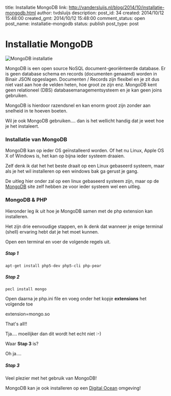 title: Installatie MongoDB
link: http://vandersluijs.nl/blog/2014/10/installatie-mongodb.html
author: tvdsluijs
description: 
post_id: 34
created: 2014/10/12 15:48:00
created_gmt: 2014/10/12 15:48:00
comment_status: open
post_name: installatie-mongodb
status: publish
post_type: post

# Installatie MongoDB

![MongoDB installatie](/content/images/2014/10/mongoDB-logo.png)  
  
MongoDB is een open source NoSQL document-georiënteerde database. Er is geen database schema en records (documenten genaamd) worden in Binair JSON opgeslagen. Documenten / Records zijn flexibel en je zit dus niet vast aan hoe de velden heten, hoe groot ze zijn enz. MongoDB kent geen relationeel (DBS) databasemanagementsysteem en je kan geen joins gebruiken.  
  
MongoDB is hierdoor razendsnel en kan enorm groot zijn zonder aan snelheid in te hoeven boeten.  
  
Wil je ook MongoDB gebruiken.... dan is het wellicht handig dat je weet hoe je het instaleert.  
  


### Installatie van MongoDB

  
  
MongoDB kan op ieder OS geïnstalleerd worden. Of het nu Linux, Apple OS X of Windows is, het kan op bijna ieder systeem draaien.   
  
Zelf denk ik dat het het beste draait op een Linux gebaseerd systeem, maar als je het wil installeren op een windows bak ga gerust je gang.  
  
De uitleg hier onder zal op een linux gebaseerd systeem zijn, maar op de [MongoDB](http://docs.mongodb.org/manual/installation/) site zelf hebben ze voor ieder systeem wel een uitleg.  
  


### MongoDB & PHP

  
  
Hieronder leg ik uit hoe je MongoDB samen met de php extension kan installeren.  
  
Het zijn drie eenvoudige stappen, en ik denk dat wanneer je enige terminal (shell) ervaring hebt dat je het moet kunnen.  
  
Open een terminal en voer de volgende regels uit.  
  


##### Stap 1

  
  

    
    
    apt-get install php5-dev php5-cli php-pear    
    

  
  


##### Stap 2

  
  

    
    
    pecl install mongo    
    

  
  
Open daarna je php.ini file en voeg onder het kopje **extensions** het volgende toe  
  
extension=mongo.so  
  


>   
That's all!!  


  
  
Tja.... moeilijker dan dit wordt het echt niet :-)  
  
Waar **Stap 3** is?   
  
Oh ja....  
  


##### Stap 3

  
  
Veel plezier met het gebruik van MongoDB!  
  
MongoDB kan je ook installeren op een [Digital Ocean](https://www.digitalocean.com/?refcode=38909179d2dc) omgeving!